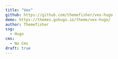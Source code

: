 ```yaml
---
title: "Vex"
github: https://github.com/themefisher/vex-hugo
demo: https://themes.gohugo.io/theme/vex-hugo/
author: Themefisher
ssg:
  - Hugo
cms:
  - No Cms
draft: true
---
```


